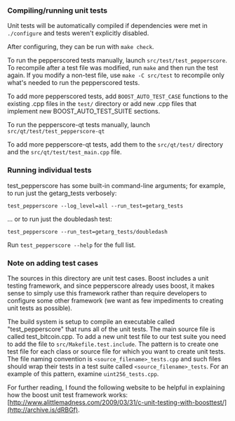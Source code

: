 ### Compiling/running unit tests

Unit tests will be automatically compiled if dependencies were met in `./configure`
and tests weren't explicitly disabled.

After configuring, they can be run with `make check`.

To run the pepperscored tests manually, launch `src/test/test_pepperscore`. To recompile
after a test file was modified, run `make` and then run the test again. If you
modify a non-test file, use `make -C src/test` to recompile only what's needed
to run the pepperscored tests.

To add more pepperscored tests, add `BOOST_AUTO_TEST_CASE` functions to the existing
.cpp files in the `test/` directory or add new .cpp files that
implement new BOOST_AUTO_TEST_SUITE sections.

To run the pepperscore-qt tests manually, launch `src/qt/test/test_pepperscore-qt`

To add more pepperscore-qt tests, add them to the `src/qt/test/` directory and
the `src/qt/test/test_main.cpp` file.

### Running individual tests

test_pepperscore has some built-in command-line arguments; for
example, to run just the getarg_tests verbosely:

    test_pepperscore --log_level=all --run_test=getarg_tests

... or to run just the doubledash test:

    test_pepperscore --run_test=getarg_tests/doubledash

Run `test_pepperscore --help` for the full list.

### Note on adding test cases

The sources in this directory are unit test cases.  Boost includes a
unit testing framework, and since pepperscore already uses boost, it makes
sense to simply use this framework rather than require developers to
configure some other framework (we want as few impediments to creating
unit tests as possible).

The build system is setup to compile an executable called "test_pepperscore"
that runs all of the unit tests.  The main source file is called
test_bitcoin.cpp. To add a new unit test file to our test suite you need
to add the file to `src/Makefile.test.include`. The pattern is to create
one test file for each class or source file for which you want to create
unit tests.  The file naming convention is `<source_filename>_tests.cpp`
and such files should wrap their tests in a test suite
called `<source_filename>_tests`. For an example of this pattern,
examine `uint256_tests.cpp`.

For further reading, I found the following website to be helpful in
explaining how the boost unit test framework works:
[http://www.alittlemadness.com/2009/03/31/c-unit-testing-with-boosttest/](http://archive.is/dRBGf).
